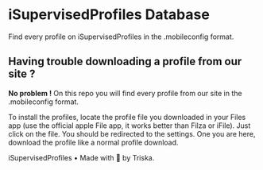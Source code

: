 # iSupervisedProfiles Database
Find every profile on iSupervisedProfiles in the .mobileconfig format.


## Having trouble downloading a profile from our site ?
**No problem !**
On this repo you will find every profile from our site in the .mobileconfig format.

To install the profiles, locate the profile file you downloaded in your Files app (use the official apple File app, it works better than Filza or iFile).
Just click on the file.
You should be redirected to the settings.
One you are here, download the profile like a normal profile download.

iSupervisedProfiles • Made with 💖 by Triska.
